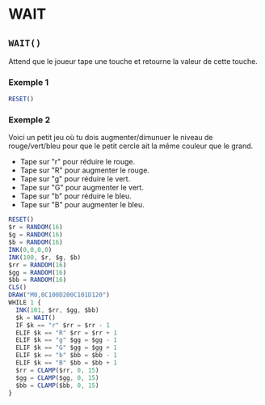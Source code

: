 # WAIT

## `WAIT()`

Attend que le joueur tape une touche et retourne la valeur de cette touche.

### Exemple 1

```ts
RESET()
```

### Exemple 2

Voici un petit jeu où tu dois augmenter/dimunuer le niveau de rouge/vert/bleu
pour que le petit cercle ait la même couleur que le grand.

- Tape sur "r" pour réduire le rouge.
- Tape sur "R" pour augmenter le rouge.
- Tape sur "g" pour réduire le vert.
- Tape sur "G" pour augmenter le vert.
- Tape sur "b" pour réduire le bleu.
- Tape sur "B" pour augmenter le bleu.

```ts
RESET()
$r = RANDOM(16)
$g = RANDOM(16)
$b = RANDOM(16)
INK(0,0,0,0)
INK(100, $r, $g, $b)
$rr = RANDOM(16)
$gg = RANDOM(16)
$bb = RANDOM(16)
CLS()
DRAW("M0,0C100D200C101D120")
WHILE 1 {
  INK(101, $rr, $gg, $bb)
  $k = WAIT()
  IF $k == "r" $rr = $rr - 1
  ELIF $k == "R" $rr = $rr + 1
  ELIF $k == "g" $gg = $gg - 1
  ELIF $k == "G" $gg = $gg + 1
  ELIF $k == "b" $bb = $bb - 1
  ELIF $k == "B" $bb = $bb + 1
  $rr = CLAMP($rr, 0, 15)
  $gg = CLAMP($gg, 0, 15)
  $bb = CLAMP($bb, 0, 15)
}
```
